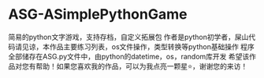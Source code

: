 # ASG-ASimplePythonGame
简易的python文字游戏，支持存档，自定义拓展包
作者是python初学者，屎山代码请见谅，本作品主要练习列表，os文件操作，类型转换等python基础操作
程序全部储存在ASG.py文件中，由python的datetime，os，random库开发
希望该作品对您有帮助！如果您喜欢我的作品，可以为我点亮一颗星⭐️，谢谢您的来访！
